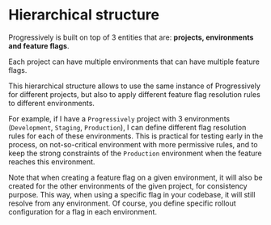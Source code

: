 # Hierarchical structure

Progressively is built on top of 3 entities that are: **projects, environments and feature flags**.

Each project can have multiple environments that can have multiple feature flags.

This hierarchical structure allows to use the same instance of Progressively for different projects, but also to apply different feature flag resolution rules to different environments.

For example, if I have a `Progressively` project with 3 environments (`Development`, `Staging`, `Production`), I can define different flag resolution rules for each of these environments. This is practical for testing early in the process, on not-so-critical environment with more permissive rules, and to keep the strong constraints of the `Production` environment when the feature reaches this environment.

Note that when creating a feature flag on a given environment, it will also be created for the other environments of the given project, for consistency purpose. This way, when using a specific flag in your codebase, it will still resolve from any environment. Of course, you define specific rollout configuration for a flag in each environment.
